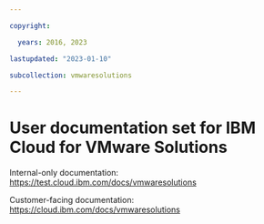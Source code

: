 ```yaml
---

copyright:

  years: 2016, 2023

lastupdated: "2023-01-10"

subcollection: vmwaresolutions

---
```


# User documentation set for IBM Cloud for VMware Solutions

Internal-only documentation: https://test.cloud.ibm.com/docs/vmwaresolutions

Customer-facing documentation: https://cloud.ibm.com/docs/vmwaresolutions

